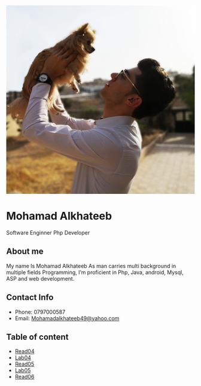
![My Image](images/D.jpg)


# Mohamad Alkhateeb
Software Enginner
Php Developer

## About me
My name Is Mohamad Alkhateeb
As man carries multi background in multiple fields Programming,  I’m proficient in Php, Java, android, Mysql, ASP and web development.

## Contact Info
- Phone: 0797000587
- Email: Mohamadalkhateeb49@yahoo.com

## Table of content

- [Read04](https://alkhateeb49.github.io/reading-notes/read04)
- [Lab04](https://alkhateeb49.github.io/reading-notes/labindex.html)
- [Read05](https://alkhateeb49.github.io/reading-notes/read05)
- [Lab05](https://alkhateeb49.github.io/HTML/)
- [Read06](https://alkhateeb49.github.io/reading-notes/read06)
